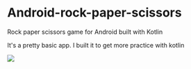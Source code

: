 # Android-rock-paper-scissors
Rock paper scissors game for Android built with Kotlin

<p>It's a pretty basic app. I built it to get more practice with kotlin</p>


<img src="https://user-images.githubusercontent.com/18511990/133931572-135b4bdf-0f58-487c-aa5d-4d94fb005036.jpeg">

<br>
<img src"https://user-images.githubusercontent.com/18511990/133931586-34c9be63-032a-491a-93f5-cc3233ba4ac3.jpeg">

<br>
